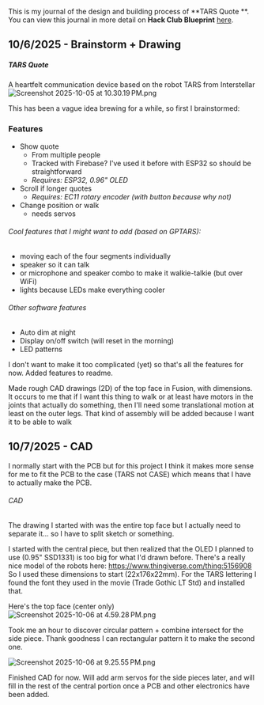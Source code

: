 <!--
  ===================    !!READ THIS NOTICE!!   ====================
  DO NOT edit this file manually. Your changes WILL BE OVERWRITTEN!
  This journal is auto generated and updated by Hack Club Blueprint.
  To edit this file, please edit your journal entries on Blueprint.
  ==================================================================
-->

This is my journal of the design and building process of **TARS Quote **.  
You can view this journal in more detail on **Hack Club Blueprint** [here](https://blueprint.hackclub.com/projects/164).


## 10/6/2025 - Brainstorm + Drawing  

##### TARS Quote
A heartfelt communication device based on the robot TARS from Interstellar![Screenshot 2025-10-05 at 10.30.19 PM.png](https://blueprint.hackclub.com/user-attachments/blobs/redirect/eyJfcmFpbHMiOnsiZGF0YSI6Njc2LCJwdXIiOiJibG9iX2lkIn19--ef02b4fb3f413bc63f60397b2cae0c28c4918e08/Screenshot%202025-10-05%20at%2010.30.19%E2%80%AFPM.png)


This has been a vague idea brewing for a while, so first I brainstormed: 
### Features
- Show quote
	- From multiple people
	- Tracked with Firebase? I've used it before with ESP32 so should be straightforward
	- *Requires: ESP32, 0.96" OLED*
- Scroll if longer quotes
	- *Requires: EC11 rotary encoder (with button because why not)*
- Change position or walk
	- needs servos

###### Cool features that I might want to add (based on GPTARS):
- moving each of the four segments individually
- speaker so it can talk
- or microphone and speaker combo to make it walkie-talkie (but over WiFi)
- lights because LEDs make everything cooler

###### Other software features
- Auto dim at night
- Display on/off switch (will reset in the morning)
- LED patterns

I don't want to make it too complicated (yet) so that's all the features for now. 
Added features to readme. 

Made rough CAD drawings (2D) of the top face in Fusion, with dimensions. It occurs to me that if I want this thing to walk or at least have motors in the joints that actually do something, then I'll need some translational motion at least on the outer legs. That kind of assembly will be added because I want it to be able to walk  

## 10/7/2025 - CAD  

I normally start with the PCB but for this project I think it makes more sense for me to fit the PCB to the case (TARS not CASE) which means that I have to actually make the PCB. 

###### CAD
The drawing I started with was the entire top face but I actually need to separate it... so I have to split sketch or something. 

I started with the central piece, but then realized that the OLED I planned to use (0.95" SSD1331) is too big for what I'd drawn before. There's a really nice model of the robots here: https://www.thingiverse.com/thing:5156908 
So I used these dimensions to start (22x176x22mm). 
For the TARS lettering I found the font they used in the movie (Trade Gothic LT Std) and installed that. 

Here's the top face (center only)
![Screenshot 2025-10-06 at 4.59.28 PM.png](https://blueprint.hackclub.com/user-attachments/blobs/redirect/eyJfcmFpbHMiOnsiZGF0YSI6ODA4LCJwdXIiOiJibG9iX2lkIn19--440710c28651d3c4e4215a265c7fb9ab1a5ff35e/Screenshot%202025-10-06%20at%204.59.28%E2%80%AFPM.png)

Took me an hour to discover circular pattern + combine intersect for the side piece. Thank goodness I can rectangular pattern it to make the second one. 

![Screenshot 2025-10-06 at 9.25.55 PM.png](https://blueprint.hackclub.com/user-attachments/blobs/redirect/eyJfcmFpbHMiOnsiZGF0YSI6ODI4LCJwdXIiOiJibG9iX2lkIn19--82573de240acf6dcbd8df448e351f3b23bcf3ff4/Screenshot%202025-10-06%20at%209.25.55%E2%80%AFPM.png)

Finished CAD for now. Will add arm servos for the side pieces later, and will fill in the rest of the central portion once a PCB and other electronics have been added.   

